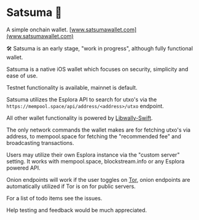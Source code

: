 # Satsuma 🍊
A simple onchain wallet.
[www.satsumawallet.com](www.satsumawallet.com)

🛠 Satsuma is an early stage, "work in progress", although fully functional wallet. 

Satsuma is a native iOS wallet which focuses on security, simplicity and ease of use.

Testnet functionality is available, mainnet is default.

Satsuma utilizes the Esplora API to search for utxo's via the `https://mempool.space/api/address/<address>/utxo` endpoint.

All other wallet functionality is powered by [Libwally-Swift](https://github.com/Sjors/libwally-swift). 

The only network commands the wallet makes are for fetching utxo's via address, to mempool.space for fetching the "recommended fee" and broadcasting transactions.

Users may utilize their own Esplora instance via the "custom server" setting. It works with mempool.space, blockstream.info or any Esplora powered API.

Onion endpoints will work if the user toggles on [Tor](https://github.com/iCepa/Tor.framework), onion endpoints are automatically utilized if Tor is on for public servers.

For a list of todo items see the issues.

Help testing and feedback would be much appreciated.




